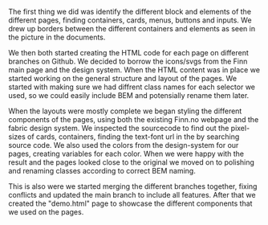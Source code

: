 The first thing we did was identify the different block and elements of the different pages, finding containers, cards, menus, buttons and inputs. We drew up borders between the different containers and elements as seen in the picture in the documents.

We then both started creating the HTML code for each page on different branches on Github. We decided to borrow the icons/svgs from the Finn main page and the design system. When the HTML content was in place we started working on the general structure and layout of the pages. We started with making sure we had diffrent class names for each selector we used, so we could easily include BEM and potensially rename them later.

When the layouts were mostly complete we began styling the different components of the pages, using both the existing Finn.no webpage and the fabric design system. We inspected the sourcecode to find out the pixel-sizes of cards, containers, finding the text-font url in the by searching source code. We also used the colors from the design-system for our pages, creating variables for each color. When we were happy with the result and the pages looked close to the original we moved on to polishing and renaming classes according to correct BEM naming.

This is also were we started merging the different branches together, fixing conflicts and updated the main branch to include all features.
After that we created the "demo.html" page to showcase the different components that we used on the pages.


